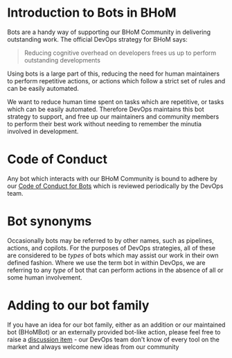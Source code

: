 # Introduction to Bots in BHoM

Bots are a handy way of supporting our BHoM Community in delivering outstanding work. The official DevOps strategy for BHoM says:

 > Reducing cognitive overhead on developers frees us up to perform outstanding developments

Using bots is a large part of this, reducing the need for human maintainers to perform repetitive actions, or actions which follow a strict set of rules and can be easily automated.

We want to reduce human time spent on tasks which are repetitive, or tasks which can be easily automated. Therefore DevOps maintains this bot strategy to support, and free up our maintainers and community members to perform their best work without needing to remember the minutia involved in development.

# Code of Conduct

Any bot which interacts with our BHoM Community is bound to adhere by our [Code of Conduct for Bots](https://github.com/BHoM/BHoM/blob/develop/docs/CODE_OF_CONDUCT_FOR_BOTS.md) which is reviewed periodically by the DevOps team.

# Bot synonyms

Occasionally bots may be referred to by other names, such as pipelines, actions, and copilots. For the purposes of DevOps strategies, all of these are considered to be _types_ of bots which may assist our work in their own defined fashion. Where we use the term bot in within DevOps, we are referring to any _type_ of bot that can perform actions in the absence of all or some human involvement.

# Adding to our bot family

If you have an idea for our bot family, either as an addition or our maintained bot (BHoMBot) or an externally provided bot-like action, please feel free to raise a [discussion item](https://github.com/orgs/BHoM/discussions) - our DevOps team don't know of every tool on the market and always welcome new ideas from our community

